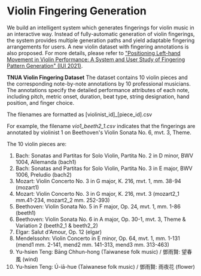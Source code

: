 # Violin Fingering Generation

We build an intelligent system which generates fingerings for violin music in an interactive way. Instead of fully-automatic generation of violin fingerings, the system provides multiple generation paths and yield adaptable fingering arrangements for users. A new violin dataset with fingering annotations is also proposed. For more details, please refer to ["Positioning Left-hand Movement in Violin Performance: A System and User Study of Fingering Pattern Generation" (IUI 2021)](https://dl.acm.org/doi/abs/10.1145/3397481.3450661?sid=SCITRUS).

**TNUA Violin Fingering Dataset**
The dataset contains 10 violin pieces and the corresponding note-by-note annotations by 10 professional musicians. The annotations specify the detailed performance attributes of each note, including pitch, metric onset, duration, beat type, string designation, hand position, and finger choice.

The filenames are formatted as [violinist_id]_[piece_id].csv

For example, the filename *vio1_beeth2_1.csv* indicates that the fingerings are annotated by violinist 1 on Beethoven's Violin Sonata No. 6, mvt. 3, Theme.

The 10 violin pieces are:
1. Bach: Sonatas and Partitas for Solo Violin, Partita No. 2 in D minor, BWV 1004, Allemanda (bach1)
2. Bach: Sonatas and Partitas for Solo Violin, Partita No. 3 in E major, BWV 1006, Preludio (bach2)
3. Mozart: Violin Concerto No. 3 in G major, K. 216, mvt. 1, mm. 38-94 (mozart1)
4. Mozart: Violin Concerto No. 3 in G major, K. 216, mvt. 3 (mozart2_1 mm.41-234, mozart2_2 mm. 252-393)
5. Beethoven: Violin Sonata No. 5 in F major, Op. 24, mvt. 1, mm. 1-86 (beeth1)
6. Beethoven: Violin Sonata No. 6 in A major, Op. 30-1, mvt. 3, Theme & Variation 2 (beeth2_1 & beeth2_2)
7. Elgar: Salut d'Amour, Op. 12 (elgar)
8. Mendelssohn: Violin Concerto in E minor, Op. 64, mvt. 1, mm. 1-131 (mend1 mm. 2-141, mend2 mm. 141-313, mend3 mm. 313-463)
9. Yu-hsien Teng: Bāng Chhun-hong (Taiwanese folk music) / 鄧雨賢: 望春風 (wind)
10. Yu-hsien Teng: Ú-iā-hue (Taiwanese folk music) / 鄧雨賢: 雨夜花 (flower)

